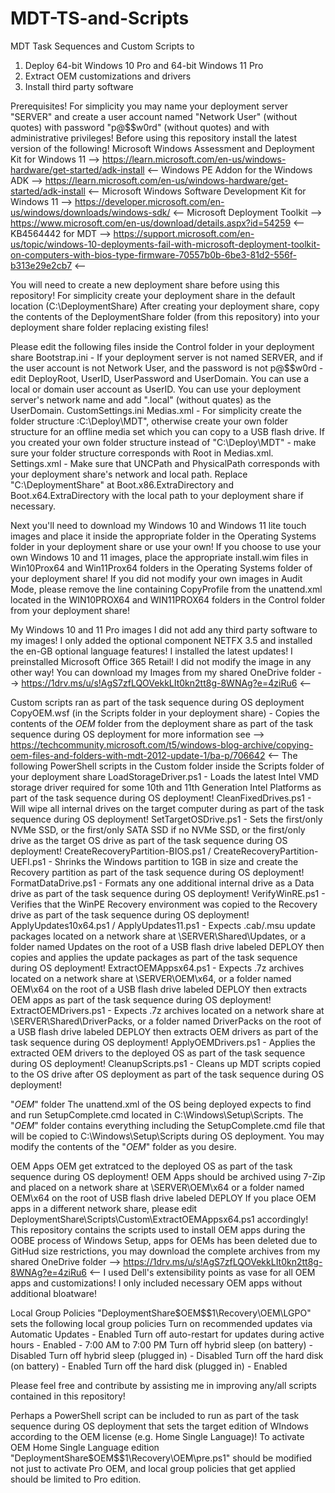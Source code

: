 # MDT-TS-and-Scripts
MDT Task Sequences and Custom Scripts to
1) Deploy 64-bit Windows 10 Pro and 64-bit Windows 11 Pro
2) Extract OEM customizations and drivers
3) Install third party software


Prerequisites!
For simplicity you may name your deployment server "SERVER" and create a user account named "Network User" (without quotes) with password "p@$$w0rd" (without quotes) and with administrative privileges!
Before using this repository install the latest version of the following!
Microsoft Windows Assessment and Deployment Kit for Windows 11 --> https://learn.microsoft.com/en-us/windows-hardware/get-started/adk-install <--
Windows PE Addon for the Windows ADK  --> https://learn.microsoft.com/en-us/windows-hardware/get-started/adk-install <--
Microsoft Windows Software Development Kit for Windows 11 --> https://developer.microsoft.com/en-us/windows/downloads/windows-sdk/ <--
Microsoft Deployment Toolkit --> https://www.microsoft.com/en-us/download/details.aspx?id=54259 <--
KB4564442 for MDT --> https://support.microsoft.com/en-us/topic/windows-10-deployments-fail-with-microsoft-deployment-toolkit-on-computers-with-bios-type-firmware-70557b0b-6be3-81d2-556f-b313e29e2cb7 <--

You will need to create a new deployment share before using this repository!
For simplicity create your deployment share in the default location (C:\DeploymentShare)
After creating your deployment share, copy the contents of the DeploymentShare folder (from this repository) into your deployment share folder replacing existing files!


Please edit the following files inside the Control folder in your deployment share
Bootstrap.ini - If your deployment server is not named SERVER, and if the user account is not Network User, and the password is not p@$$w0rd - edit DeployRoot, UserID, UserPassword and UserDomain. You can use a local or domain user account as UserID. You can use your deployment server's network name and add ".local" (without quates) as the UserDomain.
CustomSettings.ini
Medias.xml - For simplicity create the folder structure :C:\Deploy\MDT", otherwise create your own folder structure for an offline media set which you can copy to a USB flash drive. If you created your own folder structure instead of "C:\Deploy\MDT" - make sure your folder structure corresponds with Root in Medias.xml.
Settings.xml - Make sure that UNCPath and PhysicalPath corresponds with your deployment share's network and local path. Replace "C:\DeploymentShare" at Boot.x86.ExtraDirectory and Boot.x64.ExtraDirectory with the local path to your deployment share if necessary.


Next you'll need to download my Windows 10 and Windows 11 lite touch images and place it inside the appropriate folder in the Operating Systems folder in your deployment share or use your own! If you choose to use your own Windows 10 and 11 images, place the appropriate install.wim files in Win10Prox64 and Win11Prox64 folders in the Operating Systems folder of your deployment share! If you did not modify your own images in Audit Mode, please remove the line containing CopyProfile from the unattend.xml located in the WIN10PROX64 and WIN11PROX64 folders in the Control folder from your deployment share!

My Windows 10 and 11 Pro images
I did not add any third party software to my images!
I only added the optional component NETFX 3.5 and installed the en-GB optional language features!
I installed the latest updates!
I preinstalled Microsoft Office 365 Retail!
I did not modify the image in any other way!
You can download my Images from my shared OneDrive folder --> https://1drv.ms/u/s!AgS7zfLQOVekkLIt0kn2tt8g-8WNAg?e=4ziRu6 <--


Custom scripts ran as part of the task sequence during OS deployment
CopyOEM.wsf (in the Scripts folder in your deployment share) - Copies the contents of the $OEM$ folder from the deployment share as part of the task sequence during OS deployment for more information see --> https://techcommunity.microsoft.com/t5/windows-blog-archive/copying-oem-files-and-folders-with-mdt-2012-update-1/ba-p/706642 <--
The following PowerShell scripts in the Custom folder inside the Scripts folder of your deployment share
LoadStorageDriver.ps1 - Loads the latest Intel VMD storage driver required for some 10th and 11th Generation Intel Platforms as part of the task sequence during OS deployment!
CleanFixedDrives.ps1 - Will wipe all internal drives on the target computer during as part of the task sequence during OS deployment!
SetTargetOSDrive.ps1 - Sets the first/only NVMe SSD, or the first/only SATA SSD if no NVMe SSD, or the first/only drive as the target OS drive as part of the task sequence during OS deployment!
CreateRecoveryPartition-BIOS.ps1 / CreateRecoveryPartition-UEFI.ps1 - Shrinks the Windows partition to 1GB in size and create the Recovery partition as part of the task sequence during OS deployment!
FormatDataDrive.ps1 - Formats any one additional internal drive as a Data drive as part of the task sequence during OS deployment!
VerifyWinRE.ps1 - Verifies that the WinPE Recovery environment was copied to the Recovery drive as part of the task sequence during OS deployment!
ApplyUpdates10x64.ps1 / ApplyUpdates11.ps1 - Expects .cab/.msu update packages located on a network share at \\SERVER\Shared\Updates, or a folder named Updates on the root of a USB flash drive labeled DEPLOY then copies and applies the update packages as part of the task sequence during OS deployment!
ExtractOEMAppsx64.ps1 - Expects .7z archives located on a network share at \\SERVER\OEM\x64, or a folder named OEM\x64 on the root of a USB flash drive labeled DEPLOY then extracts OEM apps as part of the task sequence during OS deployment!
ExtractOEMDrivers.ps1 - Expects .7z archives located on a network share at \\SERVER\Shared\DriverPacks, or a folder named DriverPacks on the root of a USB flash drive labeled DEPLOY then extracts OEM drivers as part of the task sequence during OS deployment!
ApplyOEMDrivers.ps1 - Applies the extracted OEM drivers to the deployed OS as part of the task sequence during OS deployment!
CleanupScripts.ps1 - Cleans up MDT scripts copied to the OS drive after OS deployment as part of the task sequence during OS deployment!


"$OEM$" folder
The unattend.xml of the OS being deployed expects to find and run SetupComplete.cmd located in C:\Windows\Setup\Scripts.
The "$OEM$" folder contains everything including the SetupComplete.cmd file that will be copied to C:\Windows\Setup\Scripts during OS deployment.
You may modify the contents of the "$OEM$" folder as you desire.


OEM Apps
OEM get extratced to the deployed OS as part of the task sequence during OS deployment!
OEM Apps should be archived using 7-Zip and placed on a network share at \\SERVER\OEM\x64 or a folder named OEM\x64 on the root of USB flash drive labeled DEPLOY
If you place OEM apps in a different network share, please edit DeploymentShare\Scripts\Custom\ExtractOEMAppsx64.ps1 accordingly!
This repository contains the scripts used to install OEM apps during the OOBE process of Windows Setup, apps for OEMs has been deleted due to GitHud size restrictions, you may download the complete archives from my shared OneDrive folder --> https://1drv.ms/u/s!AgS7zfLQOVekkLIt0kn2tt8g-8WNAg?e=4ziRu6 <--
I used Dell's extensibility points as vase for all OEM apps and customizations!
I only included necessary OEM apps without additional bloatware!


Local Group Policies
"DeploymentShare\$OEM$\$1\Recovery\OEM\LGPO" sets the following local group policies
Turn on recommended updates via Automatic Updates - Enabled
Turn off auto-restart for updates during active hours - Enabled - 7:00 AM to 7:00 PM
Turn off hybrid sleep (on battery) - Disabled
Turn off hybrid sleep (plugged in) - Disabled
Turn off the hard disk (on battery) - Enabled
Turn off the hard disk (plugged in) - Enabled



Please feel free and contribute by assisting me in improving any/all scripts contained in this repository!


Perhaps a PowerShell script can be included to run as part of the task sequence during OS deployment that sets the target edition of WIndows according to the OEM license (e.g. Home Single Language)! To activate OEM Home Single Language edition "DeploymentShare\$OEM$\$1\Recovery\OEM\pre.ps1" should be modified not just to activate Pro OEM, and local group policies that get applied should be limited to Pro edition.
